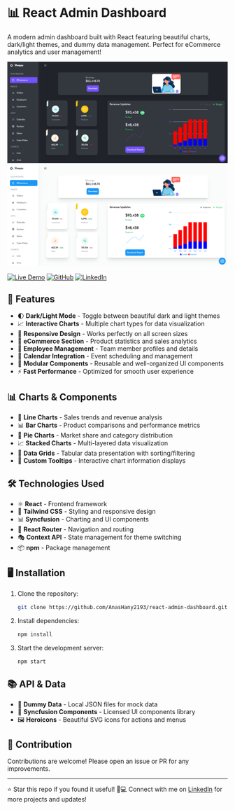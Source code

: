 # 📊 React Admin Dashboard

A modern admin dashboard built with React featuring beautiful charts, dark/light themes, and dummy data management. Perfect for eCommerce analytics and user management!

![Dark Mode](src/screenShots/eCommerce-dark.png)
![Light Mode](src/screenShots/eCommerce-light.png)

[![Live Demo](https://img.shields.io/badge/-Live%20Demo-brightgreen)](https://admin-dashboard-2193.netlify.app/)
[![GitHub](https://img.shields.io/badge/-GitHub-181717?logo=github)](https://github.com/AnasHany2193/react-admin-dashboard)
[![LinkedIn](https://img.shields.io/badge/-LinkedIn-0077B5?logo=linkedin)](https://www.linkedin.com/in/anashany219/)

## 🚀 Features

- 🌓 **Dark/Light Mode** - Toggle between beautiful dark and light themes
- 📈 **Interactive Charts** - Multiple chart types for data visualization
- 📱 **Responsive Design** - Works perfectly on all screen sizes
- 🛒 **eCommerce Section** - Product statistics and sales analytics
- 👥 **Employee Management** - Team member profiles and details
- 📅 **Calendar Integration** - Event scheduling and management
- 🧩 **Modular Components** - Reusable and well-organized UI components
- ⚡ **Fast Performance** - Optimized for smooth user experience

## 📊 Charts & Components

- 🎯 **Line Charts** - Sales trends and revenue analysis
- 📊 **Bar Charts** - Product comparisons and performance metrics
- 🧩 **Pie Charts** - Market share and category distribution
- 📈 **Stacked Charts** - Multi-layered data visualization
- 📝 **Data Grids** - Tabular data presentation with sorting/filtering
- 🔧 **Custom Tooltips** - Interactive chart information displays

## 🛠️ Technologies Used

- ⚛️ **React** - Frontend framework
- 🎨 **Tailwind CSS** - Styling and responsive design
- 📊 **Syncfusion** - Charting and UI components
- 🔄 **React Router** - Navigation and routing
- 🎭 **Context API** - State management for theme switching
- 📦 **npm** - Package management

## 🖥️ Installation

1. Clone the repository:

   ```bash
   git clone https://github.com/AnasHany2193/react-admin-dashboard.git
   ```

2. Install dependencies:
   ```bash
   npm install
   ```
3. Start the development server:
   ```bash
   npm start
   ```

## 📚 API & Data

- 📂 **Dummy Data** - Local JSON files for mock data
- 🔄 **Syncfusion Components** - Licensed UI components library
- 🖼️ **Heroicons** - Beautiful SVG icons for actions and menus

## 🤝 Contribution

Contributions are welcome! Please open an issue or PR for any improvements.

---

⭐ Star this repo if you found it useful!
👨💻 Connect with me on [LinkedIn](https://www.linkedin.com/in/anashany219/) for more projects and updates!
